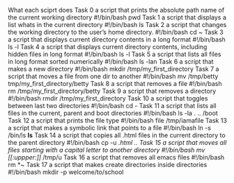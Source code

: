 What each sciprt does
Task 0    a script that prints the absolute path name of the current working directory 
#!/bin/bash
 pwd
Task 1 a script that displays a list whats in the current directory 
#!/bin/bash 
ls
Task 2 a script that changes the working directory to the user’s home directory.
 #!/bin/bash 
cd ~
Task 3  a script that displays current directory contents in a long format 
#!/bin/bash 
ls -l
Task 4  a script that displays current directory contents, including hidden files in long format #!/bin/bash 
ls -l
Task 5  a script that lists all files in long format sorted numerically 
#!/bin/bash 
ls -lan
Task 6  a script that makes a new directory 
#!/bin/bash 
mkdir /tmp/my_first_directory
Task 7  a script that moves a file from one dir to another 
#!/bin/bash 
mv /tmp/betty tmp/my_first_directory/betty
Task 8  a script that removes a file 
#!/bin/bash 
rm /tmp/my_first_directory/betty
Task 9 a script that removes a directory 
#!/bin/bash rmdir /tmp/my_first_directory
Task 10  a script that toggles between last two directories
 #!/bin/bash 
cd -
Task 11  a script that lists all files in the current, parent and boot directories 
#!/bin/bash 
ls -la . .. /boot
Task 12  a script that prints the file type 
#!/bin/bash 
file /tmp/iamafile
Task 13  a script that makes a symbolic link that points to a file 
#!/bin/bash 
ln -s /bin/ls __ls__
Task 14  a script that copies all .html files in the current directory to the parent directory #!/bin/bash 
cp -u *.html ..
Task 15  a script that moves all files starting with a capital letter to another directory 
#!/bin/bash 
mv [[:uppper:]]* /tmp/u
Task 16  a script that removes all emacs files 
#!/bin/bash 
rm *~
Task 17  a script that makes create directories inside directories
#!/bin/bash 
mkdir -p welcome/to/school
